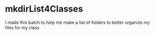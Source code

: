 # mkdirList4Classes
I made this batch to help me make a list of folders to better organize my files for my class
